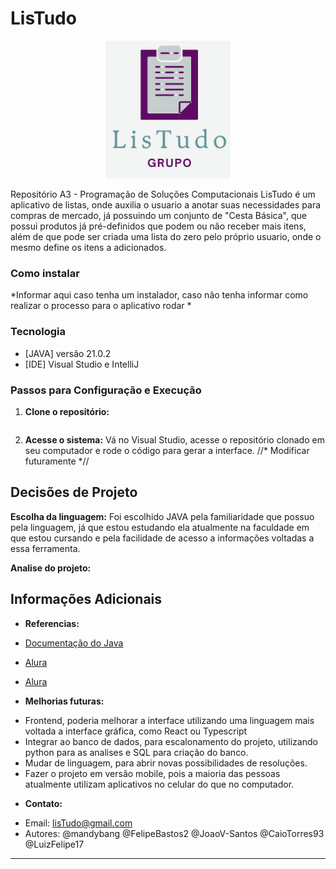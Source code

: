 #   LisTudo
<p align="center">
  <a href="#">
    <kbd>
      <img src="midia\LisTudo.png" width="200" alt="Logo">
    <kbd>
  </a>
</p>
Repositório A3 - Programação de Soluções Computacionais
    LisTudo é um aplicativo de listas, onde auxilia o usuario a anotar suas necessidades para compras de mercado, já possuindo um conjunto de "Cesta Básica", que possui produtos já pré-definidos que podem ou não receber mais itens, além de que pode ser criada uma lista do zero pelo próprio usuario, onde o mesmo define os itens a adicionados.

### Como instalar 
*Informar aqui caso tenha um instalador, caso não tenha informar como realizar o processo para o aplicativo rodar *


### Tecnologia

- [JAVA] versão 21.0.2
- [IDE] Visual Studio e IntelliJ

### Passos para Configuração e Execução

1. **Clone o repositório:**

   ``` git clone ****
   ```

2. **Acesse o sistema:**
    Vá no Visual Studio, acesse o repositório clonado em seu computador e rode o código para gerar a interface. 
    //* Modificar futuramente *//


## Decisões de Projeto
  **Escolha da linguagem:** Foi escolhido JAVA pela familiaridade que possuo pela linguagem, já que estou estudando ela atualmente na faculdade em que estou cursando e pela facilidade de acesso a informações voltadas a essa ferramenta. 

  **Analise do projeto:**


## Informações Adicionais
- **Referencias:**
- [Documentação do Java](https://docs.oracle.com/en/java/)
- [Alura](https://cursos.alura.com.br/forum/topico-criacao-do-javadoc-no-vscode-274730)
- [Alura](https://www.alura.com.br/apostila-java-orientacao-objetos/ferramentas-jar-e-javadoc#:~:text=Exercícios%3A%20JAR%20e%20Javadoc&text=Gere%20o%20Javadoc%20do%20seu,se%20estiver%20na%20perspectiva%20Java.)



- **Melhorias futuras:**
 * Frontend, poderia melhorar a interface utilizando uma linguagem mais voltada a interface gráfica, como React ou Typescript
 * Integrar ao banco de dados, para escalonamento do projeto, utilizando python para as analises e SQL para criação do banco.
 * Mudar de linguagem, para abrir novas possibilidades de resoluções.
 * Fazer o projeto em versão mobile, pois a maioria das pessoas atualmente utilizam aplicativos no celular do que no computador.

- **Contato:**
* Email: [lisTudo@gmail.com](mailto:lisTudo@gmail.com)
* Autores: @mandybang @FelipeBastos2 @JoaoV-Santos @CaioTorres93 @LuizFelipe17 

---
